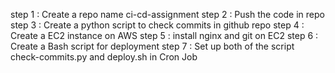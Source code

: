 step 1 : Create a repo name ci-cd-assignment 
step 2 : Push the code in repo 
step 3 : Create a python script to check commits in github repo 
step 4 : Create a EC2 instance on AWS 
step 5 : install nginx and git on EC2
step 6 : Create a Bash script for deployment 
step 7 : Set up both of the script check-commits.py and deploy.sh in Cron Job  
